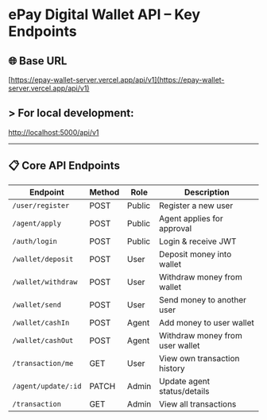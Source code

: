 # ePay Digital Wallet API – Key Endpoints

## 🌐 Base URL
[https://epay-wallet-server.vercel.app/api/v1](https://epay-wallet-server.vercel.app/api/v1)


## > For local development:
[http://localhost:5000/api/v1](http://localhost:5000/api/v1)


---

## 📋 Core API Endpoints

| Endpoint                      | Method | Role      | Description                     |
|-------------------------------|--------|-----------|---------------------------------|
| `/user/register`              | POST   | Public    | Register a new user             |
| `/agent/apply`                | POST   | Public    | Agent applies for approval      |
| `/auth/login`                 | POST   | Public    | Login & receive JWT             |
| `/wallet/deposit`             | POST   | User      | Deposit money into wallet       |
| `/wallet/withdraw`            | POST   | User      | Withdraw money from wallet      |
| `/wallet/send`                | POST   | User      | Send money to another user      |
| `/wallet/cashIn`              | POST   | Agent     | Add money to user wallet        |
| `/wallet/cashOut`             | POST   | Agent     | Withdraw money from user wallet |
| `/transaction/me`             | GET    | User      | View own transaction history    |
| `/agent/update/:id`           | PATCH  | Admin     | Update agent status/details     |
| `/transaction`                | GET    | Admin     | View all transactions           |
